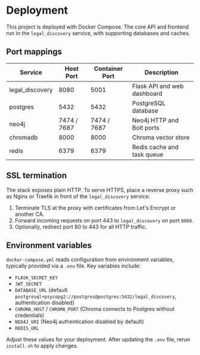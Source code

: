 # Deployment

This project is deployed with Docker Compose. The core API and frontend run in the `legal_discovery` service, with supporting databases and caches.

## Port mappings

| Service | Host Port | Container Port | Description |
|---------|-----------|----------------|-------------|
| legal_discovery | 8080 | 5001 | Flask API and web dashboard |
| postgres | 5432 | 5432 | PostgreSQL database |
| neo4j | 7474 / 7687 | 7474 / 7687 | Neo4j HTTP and Bolt ports |
| chromadb | 8000 | 8000 | Chroma vector store |
| redis | 6379 | 6379 | Redis cache and task queue |

## SSL termination

The stack exposes plain HTTP. To serve HTTPS, place a reverse proxy such as Nginx or Traefik in front of the `legal_discovery` service:

1. Terminate TLS at the proxy with certificates from Let's Encrypt or another CA.
2. Forward incoming requests on port 443 to `legal_discovery` on port `8080`.
3. Optionally, redirect port 80 to 443 for all HTTP traffic.

## Environment variables

`docker-compose.yml` reads configuration from environment variables, typically provided via a `.env` file. Key variables include:

- `FLASK_SECRET_KEY`
- `JWT_SECRET`
- `DATABASE_URL` (default `postgresql+psycopg2://postgres@postgres:5432/legal_discovery`, authentication disabled)
- `CHROMA_HOST` / `CHROMA_PORT` (Chroma connects to Postgres without credentials)
- `NEO4J_URI` (Neo4j authentication disabled by default)
- `REDIS_URL`

Adjust these values for your deployment. After updating the `.env` file, rerun `install.sh` to apply changes.
